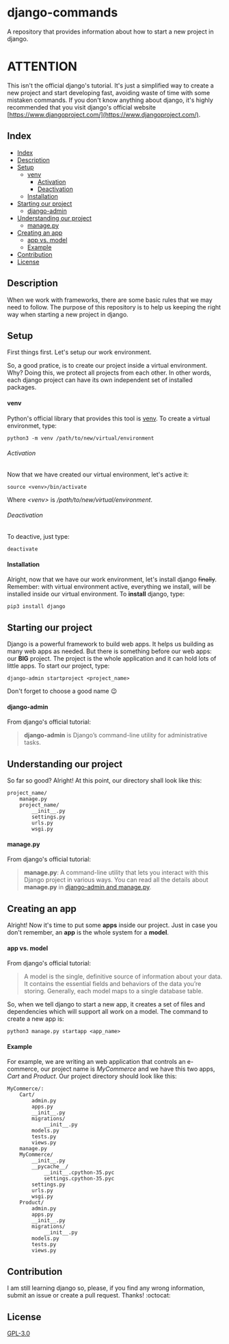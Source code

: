 # django-commands
A repository that provides information about how to start a new project in django.

# ATTENTION
This isn't the official django's tutorial. It's just a simplified way to create a new project and start developing fast, avoiding waste of time with some mistaken commands. If you don't know anything about django, it's highly recommended that you visit django's official website [https://www.djangoproject.com/](https://www.djangoproject.com/).

## Index
- [Index](#index)
- [Description](#description)
- [Setup](#setup)
	- [venv](#venv)
		- [Activation](#activation)
		- [Deactivation](#deactivation)
	- [Installation](#installation)
- [Starting our project](#starting-our-project)
    - [django-admin](#django-admin)
- [Understanding our project](#understanding-our-project)
	- [manage.py](#manage.py)
- [Creating an app](#creating-an-app)
    - [app vs. model](#app-vs.-model)
    - [Example](#example)
- [Contribution](#contribution)
- [License](#license)

## Description
<p align="left">
When we work with frameworks, there are some basic rules that we may need to follow. The purpose of this repository is to help us keeping the right way when starting a new project in django.
</p>

## Setup
<p align="left">
First things first. Let's setup our work environment.</p>
<p align="left">
So, a good pratice, is to create our project inside a virtual environment. Why? Doing this, we protect all projects from each other. In other words, each django project can have its own independent set of installed packages.
</p>

#### venv
Python's official library that provides this tool is [venv](https://docs.python.org/3/library/venv.html).
To create a virtual environmet, type:

```
python3 -m venv /path/to/new/virtual/environment
```

###### Activation
Now that we have created our virtual environment, let's active it:

```
source <venv>/bin/activate
```

Where *\<venv\>* is */path/to/new/virtual/environment*.

###### Deactivation
To deactive, just type:

```
deactivate
```

#### Installation
Alright, now that we have our work environment, let's install django ~~finally~~. Remember: with virtual environment active, everything we install, will be installed inside our virtual environment. To **install** django, type:

```
pip3 install django
```

## Starting our project
Django is a powerful framework to build web apps. It helps us building as many web apps as needed. But there is something before our web apps: our **BIG** project. The project is the whole application and it can hold lots of little apps. To start our project, type:

```
django-admin startproject <project_name>
```

Don't forget to choose a good name :wink:

#### django-admin
From django's official tutorial:
> **django-admin** is Django’s command-line utility for administrative tasks.

## Understanding our project
So far so good? Alright! At this point, our directory shall look like this:

```
project_name/
    manage.py
    project_name/
        __init__.py
        settings.py
        urls.py
        wsgi.py
```

#### manage.py
From django's official tutorial:
> **manage.py**: A command-line utility that lets you interact with this Django project in various ways. You can read all the details about **manage.py** in [django-admin and manage.py](https://docs.djangoproject.com/en/1.10/ref/django-admin/).

## Creating an app
Alright! Now it's time to put some **apps** inside our project.
Just in case you don't remember, an **app** is the whole system for a **model**.

#### app vs. model
From django's official tutorial:
> A model is the single, definitive source of information about your data. It contains the essential fields and behaviors of the data you’re storing. Generally, each model maps to a single database table.

So, when we tell django to start a new app, it creates a set of files and dependencies which will support all work on a model. The command to create a new app is:

```
python3 manage.py startapp <app_name>
```

#### Example
For example, we are writing an web application that controls an e-commerce, our project name is *MyCommerce* and we have this two apps, *Cart* and *Product*. Our project directory should look like this:

```
MyCommerce/:
    Cart/
        admin.py
        apps.py
        __init__.py
        migrations/
            __init__.py
        models.py
        tests.py
        views.py
    manage.py
    MyCommerce/
        __init__.py
        __pycache__/
            __init__.cpython-35.pyc
            settings.cpython-35.pyc
        settings.py
        urls.py
        wsgi.py
    Product/
        admin.py
        apps.py
        __init__.py
        migrations/
            __init__.py
        models.py
        tests.py
        views.py
```

## Contribution
<p align="left">
I am still learning django so, please, if you find any wrong information, submit an issue or create a pull request. Thanks! :octocat:
</p>

## License
[GPL-3.0](/LICENSE)

